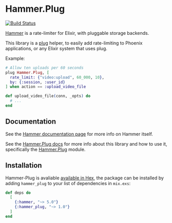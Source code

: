 # Hammer.Plug

[![Build Status](https://travis-ci.org/ExHammer/hammer-plug.svg?branch=master)](https://travis-ci.org/ExHammer/hammer-plug)

[Hammer](https://github.com/ExHammer/hammer) is a rate-limiter for Elixir, with pluggable storage backends.

This library is a [plug](https://hexdocs.pm/plug/readme.html) helper, to easily add rate-limiting to Phoenix applications,
or any Elixir system that uses plug.

Example:

```elixir
# Allow ten uploads per 60 seconds
plug Hammer.Plug, [
  rate_limit: {"video:upload", 60_000, 10},
  by: {:session, :user_id}
] when action == :upload_video_file

def upload_video_file(conn, _opts) do
  # ...
end
```

## Documentation

See the [Hammer documentation page](https://hexdocs.pm/hammer) for more info on Hammer itself.

See the [Hammer.Plug docs](https://hexdocs.pm/hammer_plug) for more info about this library and how to use it, specifically the [Hammer.Plug](https://hexdocs.pm/hammer_plug/Hammer.Plug.html#content) module.


## Installation

Hammer-Plug is avaliable [available in Hex](https://hex.pm/docs/publish), the package can be installed by adding `hammer_plug` to your list of dependencies in `mix.exs`:

```elixir
def deps do
  [
    {:hammer, "~> 5.0"}
    {:hammer_plug, "~> 1.0"}
  ]
end
```
